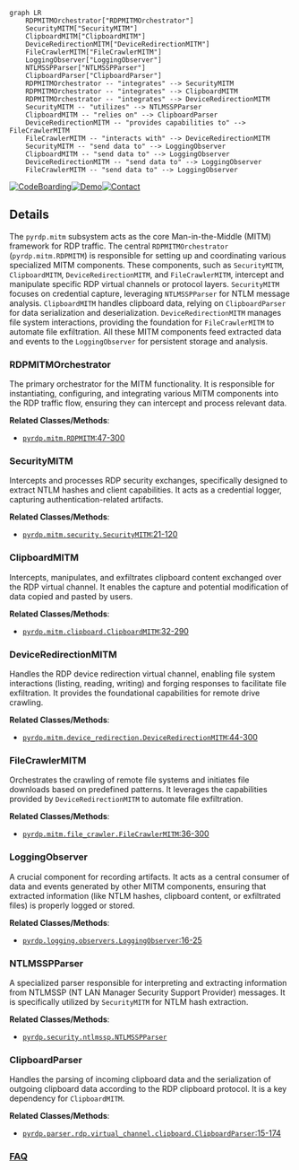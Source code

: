 ```mermaid
graph LR
    RDPMITMOrchestrator["RDPMITMOrchestrator"]
    SecurityMITM["SecurityMITM"]
    ClipboardMITM["ClipboardMITM"]
    DeviceRedirectionMITM["DeviceRedirectionMITM"]
    FileCrawlerMITM["FileCrawlerMITM"]
    LoggingObserver["LoggingObserver"]
    NTLMSSPParser["NTLMSSPParser"]
    ClipboardParser["ClipboardParser"]
    RDPMITMOrchestrator -- "integrates" --> SecurityMITM
    RDPMITMOrchestrator -- "integrates" --> ClipboardMITM
    RDPMITMOrchestrator -- "integrates" --> DeviceRedirectionMITM
    SecurityMITM -- "utilizes" --> NTLMSSPParser
    ClipboardMITM -- "relies on" --> ClipboardParser
    DeviceRedirectionMITM -- "provides capabilities to" --> FileCrawlerMITM
    FileCrawlerMITM -- "interacts with" --> DeviceRedirectionMITM
    SecurityMITM -- "send data to" --> LoggingObserver
    ClipboardMITM -- "send data to" --> LoggingObserver
    DeviceRedirectionMITM -- "send data to" --> LoggingObserver
    FileCrawlerMITM -- "send data to" --> LoggingObserver
```

[![CodeBoarding](https://img.shields.io/badge/Generated%20by-CodeBoarding-9cf?style=flat-square)](https://github.com/CodeBoarding/GeneratedOnBoardings)[![Demo](https://img.shields.io/badge/Try%20our-Demo-blue?style=flat-square)](https://www.codeboarding.org/demo)[![Contact](https://img.shields.io/badge/Contact%20us%20-%20contact@codeboarding.org-lightgrey?style=flat-square)](mailto:contact@codeboarding.org)

## Details

The `pyrdp.mitm` subsystem acts as the core Man-in-the-Middle (MITM) framework for RDP traffic. The central `RDPMITMOrchestrator` (`pyrdp.mitm.RDPMITM`) is responsible for setting up and coordinating various specialized MITM components. These components, such as `SecurityMITM`, `ClipboardMITM`, `DeviceRedirectionMITM`, and `FileCrawlerMITM`, intercept and manipulate specific RDP virtual channels or protocol layers. `SecurityMITM` focuses on credential capture, leveraging `NTLMSSPParser` for NTLM message analysis. `ClipboardMITM` handles clipboard data, relying on `ClipboardParser` for data serialization and deserialization. `DeviceRedirectionMITM` manages file system interactions, providing the foundation for `FileCrawlerMITM` to automate file exfiltration. All these MITM components feed extracted data and events to the `LoggingObserver` for persistent storage and analysis.

### RDPMITMOrchestrator
The primary orchestrator for the MITM functionality. It is responsible for instantiating, configuring, and integrating various MITM components into the RDP traffic flow, ensuring they can intercept and process relevant data.


**Related Classes/Methods**:

- <a href="https://github.com/GoSecure/pyrdp/blob/main/pyrdp/mitm/RDPMITM.py#L47-L300" target="_blank" rel="noopener noreferrer">`pyrdp.mitm.RDPMITM`:47-300</a>


### SecurityMITM
Intercepts and processes RDP security exchanges, specifically designed to extract NTLM hashes and client capabilities. It acts as a credential logger, capturing authentication-related artifacts.


**Related Classes/Methods**:

- <a href="https://github.com/GoSecure/pyrdp/blob/main/pyrdp/mitm/SecurityMITM.py#L21-L120" target="_blank" rel="noopener noreferrer">`pyrdp.mitm.security.SecurityMITM`:21-120</a>


### ClipboardMITM
Intercepts, manipulates, and exfiltrates clipboard content exchanged over the RDP virtual channel. It enables the capture and potential modification of data copied and pasted by users.


**Related Classes/Methods**:

- <a href="https://github.com/GoSecure/pyrdp/blob/main/pyrdp/mitm/ClipboardMITM.py#L32-L290" target="_blank" rel="noopener noreferrer">`pyrdp.mitm.clipboard.ClipboardMITM`:32-290</a>


### DeviceRedirectionMITM
Handles the RDP device redirection virtual channel, enabling file system interactions (listing, reading, writing) and forging responses to facilitate file exfiltration. It provides the foundational capabilities for remote drive crawling.


**Related Classes/Methods**:

- <a href="https://github.com/GoSecure/pyrdp/blob/main/pyrdp/mitm/DeviceRedirectionMITM.py#L44-L300" target="_blank" rel="noopener noreferrer">`pyrdp.mitm.device_redirection.DeviceRedirectionMITM`:44-300</a>


### FileCrawlerMITM
Orchestrates the crawling of remote file systems and initiates file downloads based on predefined patterns. It leverages the capabilities provided by `DeviceRedirectionMITM` to automate file exfiltration.


**Related Classes/Methods**:

- <a href="https://github.com/GoSecure/pyrdp/blob/main/pyrdp/mitm/file_crawler.py#L36-L300" target="_blank" rel="noopener noreferrer">`pyrdp.mitm.file_crawler.FileCrawlerMITM`:36-300</a>


### LoggingObserver
A crucial component for recording artifacts. It acts as a central consumer of data and events generated by other MITM components, ensuring that extracted information (like NTLM hashes, clipboard content, or exfiltrated files) is properly logged or stored.


**Related Classes/Methods**:

- <a href="https://github.com/GoSecure/pyrdp/blob/main/pyrdp/logging/observers.py#L16-L25" target="_blank" rel="noopener noreferrer">`pyrdp.logging.observers.LoggingObserver`:16-25</a>


### NTLMSSPParser
A specialized parser responsible for interpreting and extracting information from NTLMSSP (NT LAN Manager Security Support Provider) messages. It is specifically utilized by `SecurityMITM` for NTLM hash extraction.


**Related Classes/Methods**:

- <a href="https://github.com/GoSecure/pyrdp/blob/main/pyrdp/security/ntlmssp.py" target="_blank" rel="noopener noreferrer">`pyrdp.security.ntlmssp.NTLMSSPParser`</a>


### ClipboardParser
Handles the parsing of incoming clipboard data and the serialization of outgoing clipboard data according to the RDP clipboard protocol. It is a key dependency for `ClipboardMITM`.


**Related Classes/Methods**:

- <a href="https://github.com/GoSecure/pyrdp/blob/main/pyrdp/parser/rdp/virtual_channel/clipboard.py#L15-L174" target="_blank" rel="noopener noreferrer">`pyrdp.parser.rdp.virtual_channel.clipboard.ClipboardParser`:15-174</a>




### [FAQ](https://github.com/CodeBoarding/GeneratedOnBoardings/tree/main?tab=readme-ov-file#faq)